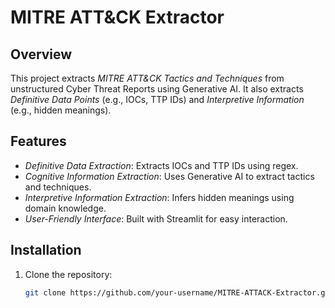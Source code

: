 # MITRE ATT&CK Extractor

## Overview
This project extracts *MITRE ATT&CK Tactics and Techniques* from unstructured Cyber Threat Reports using Generative AI. It also extracts *Definitive Data Points* (e.g., IOCs, TTP IDs) and *Interpretive Information* (e.g., hidden meanings).

## Features
- *Definitive Data Extraction*: Extracts IOCs and TTP IDs using regex.
- *Cognitive Information Extraction*: Uses Generative AI to extract tactics and techniques.
- *Interpretive Information Extraction*: Infers hidden meanings using domain knowledge.
- *User-Friendly Interface*: Built with Streamlit for easy interaction.

## Installation
1. Clone the repository:
   ```bash
   git clone https://github.com/your-username/MITRE-ATTACK-Extractor.git
